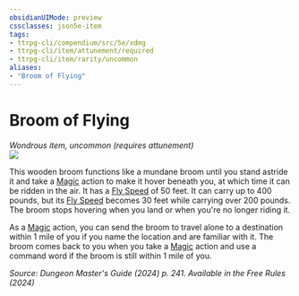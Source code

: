 ```yaml
---
obsidianUIMode: preview
cssclasses: json5e-item
tags:
- ttrpg-cli/compendium/src/5e/xdmg
- ttrpg-cli/item/attunement/required
- ttrpg-cli/item/rarity/uncommon
aliases: 
- "Broom of Flying"
---
```

# Broom of Flying
*Wondrous item, uncommon (requires attunement)*  
![](Mechanics/items/img/broom-of-flying.webp#right)


This wooden broom functions like a mundane broom until you stand astride it and take a [Magic](Mechanics/rules/actions.md#Magic) action to make it hover beneath you, at which time it can be ridden in the air. It has a [Fly Speed](Mechanics/rules/variant-rules/fly-speed-xphb.md) of 50 feet. It can carry up to 400 pounds, but its [Fly Speed](Mechanics/rules/variant-rules/fly-speed-xphb.md) becomes 30 feet while carrying over 200 pounds. The broom stops hovering when you land or when you're no longer riding it.

As a [Magic](Mechanics/rules/actions.md#Magic) action, you can send the broom to travel alone to a destination within 1 mile of you if you name the location and are familiar with it. The broom comes back to you when you take a [Magic](Mechanics/rules/actions.md#Magic) action and use a command word if the broom is still within 1 mile of you.

*Source: Dungeon Master's Guide (2024) p. 241. Available in the Free Rules (2024)*